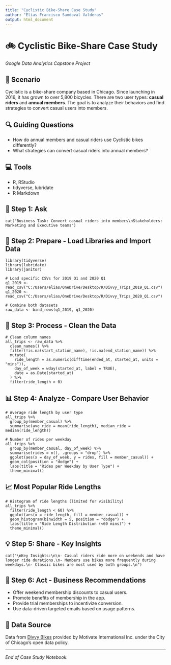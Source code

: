 ```yaml
---
title: "Cyclistic Bike-Share Case Study"
author: "Elías Francisco Sandoval Valderas"
output: html_document
---
```


# 🚲 Cyclistic Bike-Share Case Study
*Google Data Analytics Capstone Project*

## 📌 Scenario
Cyclistic is a bike-share company based in Chicago. Since launching in 2016, it has grown to over 5,800 bicycles. There are two user types: **casual riders** and **annual members**. The goal is to analyze their behaviors and find strategies to convert casual users into members.

## 🔍 Guiding Questions
- How do annual members and casual riders use Cyclistic bikes differently?
- What strategies can convert casual riders into annual members?

## 💻 Tools
- R, RStudio
- tidyverse, lubridate
- R Markdown

## 🧬 Step 1: Ask
```{r echo=FALSE}
cat("Business Task: Convert casual riders into members\nStakeholders: Marketing and Executive teams")
```

## 📁 Step 2: Prepare - Load Libraries and Import Data
```{r message=FALSE, warning=FALSE}
library(tidyverse)
library(lubridate)
library(janitor)
```

```{r}
# Load specific CSVs for 2019 Q1 and 2020 Q1
q1_2019 <- read_csv("C:/Users/elias/OneDrive/Desktop/R/Divvy_Trips_2019_Q1.csv")
q1_2020 <- read_csv("C:/Users/elias/OneDrive/Desktop/R/Divvy_Trips_2020_Q1.csv")

# Combine both datasets
raw_data <- bind_rows(q1_2019, q1_2020)
```

## 🧹 Step 3: Process - Clean the Data
```{r}
# Clean column names
all_trips <- raw_data %>% 
  clean_names() %>%
  filter(!is.na(start_station_name), !is.na(end_station_name)) %>%
  mutate(
    ride_length = as.numeric(difftime(ended_at, started_at, units = "mins")),
    day_of_week = wday(started_at, label = TRUE),
    date = as.Date(started_at)
  ) %>% 
  filter(ride_length > 0)
```

## 📊 Step 4: Analyze - Compare User Behavior
```{r}
# Average ride length by user type
all_trips %>% 
  group_by(member_casual) %>% 
  summarise(avg_ride = mean(ride_length), median_ride = median(ride_length))

# Number of rides per weekday
all_trips %>% 
  group_by(member_casual, day_of_week) %>%
  summarise(rides = n(), .groups = "drop") %>%
  ggplot(aes(x = day_of_week, y = rides, fill = member_casual)) +
  geom_col(position = "dodge") +
  labs(title = "Rides per Weekday by User Type") +
  theme_minimal()
```

## 📈 Most Popular Ride Lengths
```{r}
# Histogram of ride lengths (limited for visibility)
all_trips %>% 
  filter(ride_length < 60) %>%
  ggplot(aes(x = ride_length, fill = member_casual)) +
  geom_histogram(binwidth = 5, position = "dodge") +
  labs(title = "Ride Length Distribution (<60 mins)") +
  theme_minimal()
```

## 💡 Step 5: Share - Key Insights
```{r echo=FALSE}
cat("\nKey Insights:\n\n- Casual riders ride more on weekends and have longer ride durations.\n- Members use bikes more frequently during weekdays.\n- Classic bikes are most used by both groups.\n")
```

## 🚀 Step 6: Act - Business Recommendations
- Offer weekend membership discounts to casual users.
- Promote benefits of membership in the app.
- Provide trial memberships to incentivize conversion.
- Use data-driven targeted emails based on usage patterns.

## 📌 Data Source
Data from [Divvy Bikes](https://divvybikes.com/system-data) provided by Motivate International Inc. under the City of Chicago’s open data policy.

---

*End of Case Study Notebook.*
